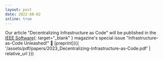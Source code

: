 ```yaml
---
layout: post
date: 2022-08-02
inline: true
---
```


Our article "Decentralizing Infrastructure as Code" will be published in the [IEEE Software](https://www.computer.org/csdl/magazine/so){: target="_blank" } magazine's special issue "Infrastructure-as-Code Unleashed!" 🥳  [preprint]({{ '/assets/pdf/papers/2023_Decentralizing-Infrastructure-as-Code.pdf' | relative_url }})
